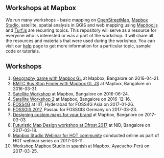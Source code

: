 ## Workshops at Mapbox

We run many workshops - basic mapping on [OpenStreetMap](https://www.openstreetmap.org), [Mapbox Studio](https://www.mapbox.com/studio), satellite, spatial analysis in QGIS and web mapping using [Mapbox.js](https://www.mapbox.com/help/define-mapbox-js/) and [Turf.js](http://turfjs.org/) are recurring topics. This repository will serve as a resource for everyone who is interested or was a part of the workshop. It will share all the resources and materials that were used during the workshop. You can visit our [help](https://www.mapbox.com/help/) page to get more information for a particular topic, sample code or tutorials.

## Workshops


1. [Geography game with Mapbox GL](geography-game) at Mapbox, Bangalore on 2016-04-21.
2. [BMTC Bus Stop Finder with Mapbox GL JS](mapbox-gl-js/) at Mapbox, Bangalore on 2016-03-31.
3. [Satellite Workshop](satellite-workshop) at Mapbox, Bangalore on 2016-06-24.
4. [Satellite Workshop 2](satellite-workshop-2) at Mapbox, Bangalore on 2016-12-16.
5. [FOSS4G](https://github.com/mapbox/workshops/tree/gh-pages/FOSS4G) at IIIT, Hyderabad for FOSS4G Asia on 2017-01-26.
6. [FOSSGIS 2017](https://github.com/mapbox/workshops/tree/gh-pages/FOSSGIS/2017), Passau for FOSSGIS Germany on 2017-03-23.
7. [Designing custom maps for your brand](https://github.com/mapbox/workshops/tree/gh-pages/branding-workshop) at Mapbox, Bangalore on 2017-03-03.
8. [Futuristic Map Design workshop at Dfrost 2017](https://github.com/mapbox/workshops/tree/gh-pages/dfrost-2017-scifi-map) at NID, Bangalore on 2017-03-18.
9. [Mapbox Studio Webinar for HOT community](https://github.com/mapbox/workshops/tree/gh-pages/HOT-webinar-2017) conducted online as part of HOT webinar series on 2017-03-11.
10. [Workshop Mapbox Studio in spanish](https://github.com/mapbox/workshops/tree/gh-pages/MapboxStudio_Workshop/2017-spanish) at Mapbox, Ayacucho-Perú on 2017-03-25.
